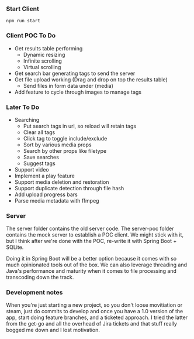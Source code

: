 ### Start Client
`npm run start`

### Client POC To Do
- Get results table performing
  - Dynamic resizing
  - Infinite scrolling
  - Virtual scrolling
- Get search bar generating tags to send the server
- Get file upload working (Drag and drop on top the results table)
  - Send files in form data under (media)
- Add feature to cycle through images to manage tags

### Later To Do
- Searching
  - Put search tags in url, so reload will retain tags
  - Clear all tags
  - Click tag to toggle include/exclude
  - Sort by various media props
  - Search by other props like filetype
  - Save searches
  - Suggest tags
- Support video
- Implement a play feature
- Support media deletion and restoration
- Support duplicate detection through file hash
- Add upload progress bars
- Parse media metadata with ffmpeg


### Server
The server folder contains the old server code. The server-poc folder contains the mock server to establish a POC client. We might stick with it, but I think after we're done with the POC, re-write it with Spring Boot + SQLite.

Doing it in Spring Boot will be a better option because it comes with so much opinionated tools out of the box. We can also leverage threading and Java's performance and maturity when it comes to file processing and transcoding down the track.


### Development notes
When you're just starting a new project, so you don't loose movitiation or steam, just do commits to develop and once you have a 1.0 version of the app, start doing feature branches, and a ticketed approach. I tried the latter from the get-go and all the overhead of Jira tickets and that stuff really bogged me down and I lost motivation.
